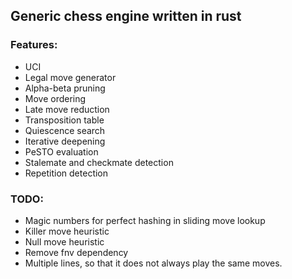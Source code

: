 ## Generic chess engine written in rust

### Features:
- UCI
- Legal move generator
- Alpha-beta pruning
- Move ordering
- Late move reduction
- Transposition table
- Quiescence search
- Iterative deepening
- PeSTO evaluation
- Stalemate and checkmate detection
- Repetition detection

### TODO:
- Magic numbers for perfect hashing in sliding move lookup
- Killer move heuristic
- Null move heuristic
- Remove fnv dependency
- Multiple lines, so that it does not always play the same moves.
